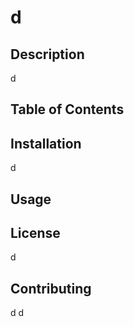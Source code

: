 
  # d

  ## Description
  d
  ## Table of Contents

  ## Installation
  d
  ## Usage

  ## License
  d
  ## Contributing
  d
  d
